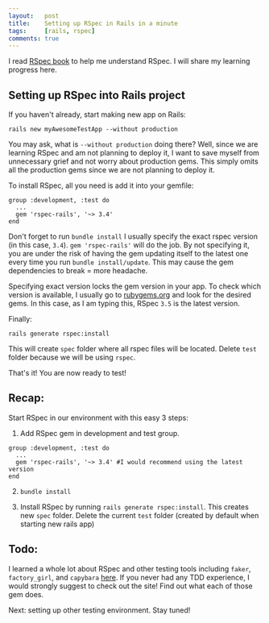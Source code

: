 ```yaml
---
layout:   post
title:    Setting up RSpec in Rails in a minute
tags:     [rails, rspec]
comments: true
---
```


I read [RSpec book](https://www.amazon.com/RSpec-Book-Behaviour-Development-Cucumber/dp/1934356379) to help me understand RSpec. I will share my learning progress here.

## Setting up RSpec into Rails project

If you haven't already, start making new app on Rails:

```
rails new myAwesomeTestApp --without production
```

You may ask, what is `--without production` doing there? Well, since we are learning RSpec and am not planning to deploy it, I want to save myself from unnecessary grief and not worry about production gems. This simply omits all the production gems since we are not planning to deploy it.

To install RSpec, all you need is add it into your gemfile:

```
group :development, :test do
  ...
  gem 'rspec-rails', '~> 3.4'
end
```

Don't forget to run `bundle install`
I usually specify the exact rspec version (in this case, `3.4`). `gem 'rspec-rails'` will do the job. By not specifying it, you are under the risk of having the gem updating itself to the latest one every time you run `bundle install/update`. This may cause the gem dependencies to break = more headache.

Specifying exact version locks the gem version in your app. To check which version is available, I usually go to [rubygems.org](https://rubygems.org/) and look for the desired gems. In this case, as I am typing this, RSpec `3.5` is the latest version.

Finally:

```
rails generate rspec:install
```

This will create `spec` folder where all rspec files will be located. Delete `test` folder because we will be using `rspec`.

That's it! You are now ready to test!

## Recap:

Start RSpec in our environment with this easy 3 steps:

1. Add RSpec gem in development and test group.
```
group :development, :test do
  ...
  gem 'rspec-rails', '~> 3.4' #I would recommend using the latest version
end
```

2. `bundle install`

3. Install RSpec by running `rails generate rspec:install`. This creates new `spec` folder. Delete the current `test` folder (created by default when starting new rails app)


## Todo:

I learned a whole lot about RSpec and other testing tools including `faker`, `factory_girl`, and `capybara` [here](https://www.sitepoint.com/learn-the-first-best-practices-for-rails-and-rspec/). If you never had any TDD experience, I would strongly suggest to check out the site! Find out what each of those gem does.

Next: setting up other testing environment. Stay tuned!
